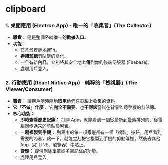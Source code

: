 # clipboard
### **1. 桌面應用 (Electron App) - 唯一的「收集者」(The Collector)**

- **職責：** 這是整個系統**唯一的數據入口**。
- **功能：**
    - 在背景安靜地運行。
    - **持續監聽**剪貼簿的變化。
    - 一旦有新內容，立刻將其安全地**上傳**到你的後端伺服器 (Firebase)。
    - 處理用戶登入。

### **2. 行動應用 (React Native App) - 純粹的「檢視器」(The Viewer/Consumer)**

- **職責：** 讓用戶隨時隨地**取用**他們在電腦上收集的資料。
- **它「不做」什麼：** 它**完全不需要**、也**不應該**嘗試在背景監聽手機的剪貼簿。
- **核心功能：**
    - **即時查看歷史記錄：** 打開 App，就能看到一個從最新到最舊排列的、從電腦同步過來的剪貼簿列表。
    - **一鍵複製到手機：** 列表中的每一項旁邊都有一個「複製」按鈕。用戶看到需要的內容，點一下，就能立刻把它複製到手機的剪貼簿裡，然後去其他 App（如 LINE、瀏覽器）中貼上。
    - **管理：** 提供刪除單筆或多筆記錄的功能。
    - 處理用戶登入。
